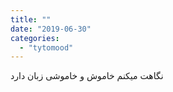 ```yaml
---
title: ""
date: "2019-06-30"
categories: 
  - "tytomood"
---
```


نگاهت میکنم خاموش و خاموشی زبان دارد
